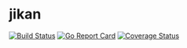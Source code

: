 # jikan

[![Build Status](https://img.shields.io/travis/alongubkin/jikan.svg)](https://travis-ci.org/alongubkin/jikan)
[![Go Report Card](https://goreportcard.com/badge/github.com/alongubkin/jikan)](https://goreportcard.com/report/github.com/alongubkin/jikan)
[![Coverage Status](https://img.shields.io/coveralls/alongubkin/jikan.svg)](https://coveralls.io/github/alongubkin/jikan?branch=master)
